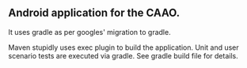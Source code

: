 Android application for the CAAO.
---------------------------------

It uses gradle as per googles' migration to gradle.

Maven stupidly uses exec plugin to build the application. Unit and user 
scenario tests are executed via gradle. See gradle build file for details. 
